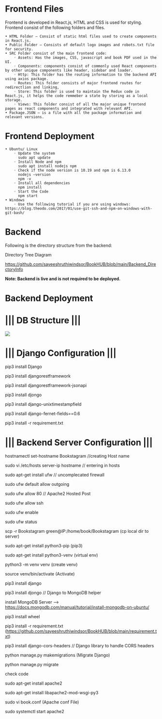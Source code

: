 Frontend Files
=======

Frontend is developed in React.js, HTML and CSS is used for styling. Frontend consist of the following folders and files.

    • HTML Folder – Consist of static html files used to create components in React.js.
    • Public Folder – Consists of default logo images and robots.txt file for security.
    • SRC Folder consist of the main frontend code:
        ◦ Assets: Has the images, CSS, javascript and book PDF used in the UI.
        ◦ Components: components consist of commonly used React components by other unique components like header, sidebar and loader.
        ◦ Http: This folder has the routing information to the backend API using axios package.
        ◦ Routes: This folder consists of major frontend routes for redirectlion and linking,
        ◦ Store: This folder is used to maintain the Redux code in React.js, it helps the code remmeber a state by storing as a local storage.
        ◦ Views: This folder consist of all the major unique frontend pages as react components and integrated with relevant API.
    • Package.JSON – is a file with all the package information and relevant versions.

Frontend Deployment
=======
    • Ubuntu/ Linux
        ◦ Update the system
          sudo apt update
        ◦ Install Node and npm
          sudo apt install nodejs npm
        ◦ Check if the node version is 10.19 and npm is 6.13.0
          nodejs –version
          npm -v
        ◦ Install all dependencies
          npm install
        ◦ Start the Code
          npm start
    • Windows
        ◦ Use the following tutorial if you are using windows: https://blog.theodo.com/2017/01/use-git-ssh-and-npm-on-windows-with-git-bash/
	    

Backend
=======
Following is the directory structure from the backend:

Directory Tree Diagram

https://github.com/sayeeshruthiwindsor/BookHUB/blob/main/Backend_DirectoryInfo

<b>Note: Backend is live and is not required to be deployed.</b>



Backend Deployment
=======
<b><h1>|||     DB Structure    |||</b></h1>



 <img src = "https://drive.google.com/uc?id=1JXR5OXjUDstoY1qSuFcDygnDBYRbHUwx&export=download">
 
 
 
<b><h1>|||     Django Configuration     |||</b></h1> 
 

pip3 install Django

pip3 install djangorestframework

pip3 install djangorestframework-jsonapi

pip3 install djongo

pip3 install django-unixtimestampfield

pip3 install django-fernet-fields==0.6

pip3 install -r requirement.txt



<b><h1>|||     Backend Server Configuration     |||</b></h1>



hostnamectl set-hostname Bookstagram //creating Host name

sudo vi /etc/hosts
   server-ip hostname   // entering in hosts 

sudo apt-get install ufw   // uncomplecated firewall

sudo ufw default allow outgoing

sudo ufw allow 80  // Apache2 Hosted Post

sudo ufw allow ssh

sudo ufw enable

sudo ufw status

scp -r Bookstagram green@IP:/home/book/Bookstagram (cp local dir to server)

sudo apt-get install python3-pip (pip3)

sudo apt-get install python3-venv (virtual env)

python3 -m venv venv (create venv)

source venv/bin/activate (Activate)

pip3 install django

pip3 install djongo // Django to MongoDB helper

install MongoDB Server --> https://docs.mongodb.com/manual/tutorial/install-mongodb-on-ubuntu/

pip3 install wheel

pip3 install -r requirement.txt (https://github.com/sayeeshruthiwindsor/BookHUB/blob/main/requirement.txt)

pip3 install django-cors-headers  // Django library to handle CORS headers

python manage.py makemigrations (Migrate Django)

python manage.py migrate

check code

sudo apt-get install apache2

sudo apt-get install libapache2-mod-wsgi-py3

sudo vi book.conf (Apache conf File)

sudo systemctl start apache2


